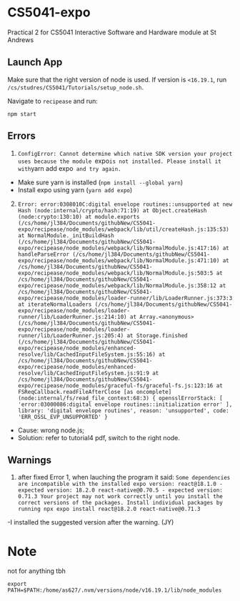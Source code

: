 # CS5041-expo
Practical 2 for CS5041 Interactive Software and Hardware module at St Andrews

## Launch App
Make sure that the right version of node is used.
If version is `<16.19.1`, run `/cs/studres/CS5041/Tutorials/setup_node.sh`.

Navigate to `recipease` and run:
```
npm start
```
## Errors

1. `ConfigError: Cannot determine which native SDK version your project uses because the module `expo` is not installed. Please install it with `yarn add expo` and try again.`
- Make sure yarn is installed (`npm install --global yarn`)
- Install expo using yarn (`yarn add expo`)

2. `Error: error:0308010C:digital envelope routines::unsupported
    at new Hash (node:internal/crypto/hash:71:19)
    at Object.createHash (node:crypto:130:10)
    at module.exports (/cs/home/jl384/Documents/githubNew/CS5041-expo/recipease/node_modules/webpack/lib/util/createHash.js:135:53)
    at NormalModule._initBuildHash (/cs/home/jl384/Documents/githubNew/CS5041-expo/recipease/node_modules/webpack/lib/NormalModule.js:417:16)
    at handleParseError (/cs/home/jl384/Documents/githubNew/CS5041-expo/recipease/node_modules/webpack/lib/NormalModule.js:471:10)
    at /cs/home/jl384/Documents/githubNew/CS5041-expo/recipease/node_modules/webpack/lib/NormalModule.js:503:5
    at /cs/home/jl384/Documents/githubNew/CS5041-expo/recipease/node_modules/webpack/lib/NormalModule.js:358:12
    at /cs/home/jl384/Documents/githubNew/CS5041-expo/recipease/node_modules/loader-runner/lib/LoaderRunner.js:373:3
    at iterateNormalLoaders (/cs/home/jl384/Documents/githubNew/CS5041-expo/recipease/node_modules/loader-runner/lib/LoaderRunner.js:214:10)
    at Array.<anonymous> (/cs/home/jl384/Documents/githubNew/CS5041-expo/recipease/node_modules/loader-runner/lib/LoaderRunner.js:205:4)
    at Storage.finished (/cs/home/jl384/Documents/githubNew/CS5041-expo/recipease/node_modules/enhanced-resolve/lib/CachedInputFileSystem.js:55:16)
    at /cs/home/jl384/Documents/githubNew/CS5041-expo/recipease/node_modules/enhanced-resolve/lib/CachedInputFileSystem.js:91:9
    at /cs/home/jl384/Documents/githubNew/CS5041-expo/recipease/node_modules/graceful-fs/graceful-fs.js:123:16
    at FSReqCallback.readFileAfterClose [as oncomplete] (node:internal/fs/read_file_context:68:3) {
  opensslErrorStack: [ 'error:03000086:digital envelope routines::initialization error' ],
  library: 'digital envelope routines',
  reason: 'unsupported',
  code: 'ERR_OSSL_EVP_UNSUPPORTED'
}`

- Cause: wrong node.js;
- Solution: refer to tutorial4 pdf, switch to the right node.


## Warnings
1. after fixed Error 1, when lauching the program it said: 
`Some dependencies are incompatible with the installed expo version:
  react@18.1.0 - expected version: 18.2.0
  react-native@0.70.5 - expected version: 0.71.3
Your project may not work correctly until you install the correct versions of the packages.
Install individual packages by running npx expo install react@18.2.0 react-native@0.71.3`

-I installed the suggested version after the warning. (JY)

# Note
not for anything tbh
```
export PATH=$PATH:/home/as627/.nvm/versions/node/v16.19.1/lib/node_modules
```
